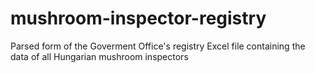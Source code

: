 # mushroom-inspector-registry
Parsed form of the Goverment Office's registry Excel file containing the data of all Hungarian mushroom inspectors
